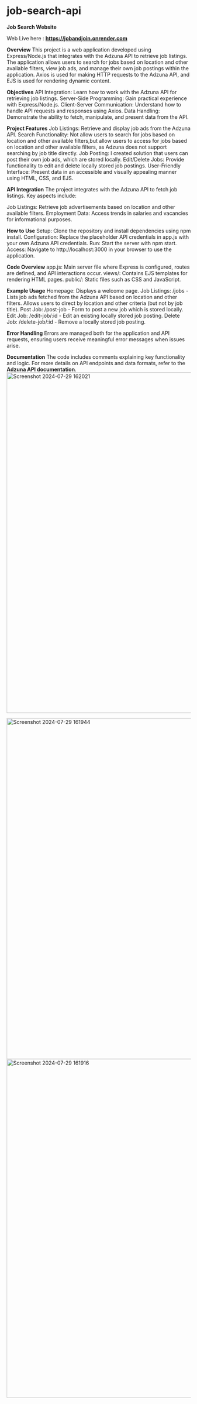 # job-search-api
**Job Search Website**

Web Live here : **https://jobandjoin.onrender.com**

**Overview**
This project is a web application developed using Express/Node.js that integrates with the Adzuna API to retrieve job listings. The application allows users to search for jobs based on location and other available filters, view job ads, and manage their own job postings within the application. Axios is used for making HTTP requests to the Adzuna API, and EJS is used for rendering dynamic content.

**Objectives**
API Integration: Learn how to work with the Adzuna API for retrieving job listings.
Server-Side Programming: Gain practical experience with Express/Node.js.
Client-Server Communication: Understand how to handle API requests and responses using Axios.
Data Handling: Demonstrate the ability to fetch, manipulate, and present data from the API.

**Project Features**
Job Listings: Retrieve and display job ads from the Adzuna API.
Search Functionality: Not allow users to search for jobs based on location and other available filters,but allow users to access for jobs based on location and other available filters, as Adzuna does not support searching by job title directly.
Job Posting: I created solution that users can post their own job ads, which are stored locally.
Edit/Delete Jobs: Provide functionality to edit and delete locally stored job postings.
User-Friendly Interface: Present data in an accessible and visually appealing manner using HTML, CSS, and EJS.

**API Integration**
The project integrates with the Adzuna API to fetch job listings. Key aspects include:

Job Listings: Retrieve job advertisements based on location and other available filters.
Employment Data: Access trends in salaries and vacancies for informational purposes.

**How to Use**
Setup: Clone the repository and install dependencies using npm install.
Configuration: Replace the placeholder API credentials in app.js with your own Adzuna API credentials.
Run: Start the server with npm start.
Access: Navigate to http://localhost:3000 in your browser to use the application.

**Code Overview**
app.js: Main server file where Express is configured, routes are defined, and API interactions occur.
views/: Contains EJS templates for rendering HTML pages.
public/: Static files such as CSS and JavaScript.

**Example Usage**
Homepage: Displays a welcome page.
Job Listings: /jobs - Lists job ads fetched from the Adzuna API based on location and other filters. Allows users to direct by location and other criteria (but not by job title).
Post Job: /post-job - Form to post a new job which is stored locally.
Edit Job: /edit-job/:id - Edit an existing locally stored job posting.
Delete Job: /delete-job/:id - Remove a locally stored job posting.

**Error Handling**
Errors are managed both for the application and API requests, ensuring users receive meaningful error messages when issues arise.

**Documentation**
The code includes comments explaining key functionality and logic. For more details on API endpoints and data formats, refer to the **Adzuna API documentation**.
<img width="931" alt="Screenshot 2024-07-29 162021" src="https://github.com/user-attachments/assets/aaa52784-cae5-4cc6-b21a-3091706c02b5">

<img width="932" alt="Screenshot 2024-07-29 161944" src="https://github.com/user-attachments/assets/f6e4f77d-d1f4-482a-9e3c-9d580535b98a">

<img width="926" alt="Screenshot 2024-07-29 161916" src="https://github.com/user-attachments/assets/1990524e-4cd5-41d4-8d15-3fd1b54679fd">


